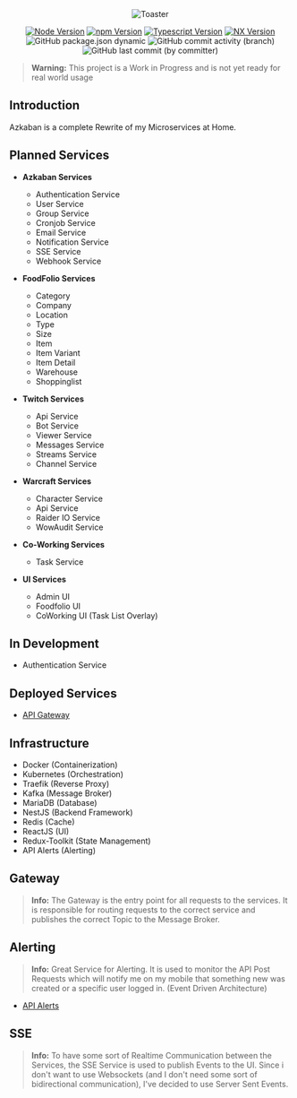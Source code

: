 <div align="center">
<img src="https://github.com/ToxicToast/Azkaban_V4/raw/main/assets/text_logo.png" alt="Toaster"/>
</div>

<div align="center">

[![Node Version](https://img.shields.io/static/v1?label=Node&message=23.4.0&color=purple&style=for-the-badge)](https://nodejs.org)
[![npm Version](https://img.shields.io/static/v1?label=npm&message=11.0.0&color=purple&style=for-the-badge)](https://nodejs.org)
[![Typescript Version](https://img.shields.io/static/v1?label=Typescript&message=5.7.3&color=purple&style=for-the-badge)](https://typescriptlang.org)
[![NX Version](https://img.shields.io/static/v1?label=NX&message=20.3.1&color=purple&style=for-the-badge)](https://nx.dev)
![GitHub package.json dynamic](https://img.shields.io/github/package-json/version/ToxicToast/Azkaban_V4?style=for-the-badge&label=VERSION&color=purple)
![GitHub commit activity (branch)](https://img.shields.io/github/commit-activity/t/ToxicToast/Azkaban_V4?style=for-the-badge&label=COMMITS&color=purple)
![GitHub last commit (by committer)](https://img.shields.io/github/last-commit/ToxicToast/Azkaban_V4?style=for-the-badge&label=LAST%20COMMIT&color=purple)

</div>

> **Warning:**
> This project is a Work in Progress and is not yet ready for real world usage

## Introduction

Azkaban is a complete Rewrite of my Microservices at Home.

## Planned Services

- **Azkaban Services**

    - Authentication Service
    - User Service
    - Group Service
    - Cronjob Service
    - Email Service
    - Notification Service
    - SSE Service
    - Webhook Service


- **FoodFolio Services**

    - Category
    - Company
    - Location
    - Type
    - Size
    - Item
    - Item Variant
    - Item Detail
    - Warehouse
    - Shoppinglist


- **Twitch Services**

    - Api Service
    - Bot Service
    - Viewer Service
    - Messages Service
    - Streams Service
    - Channel Service


- **Warcraft Services**

    - Character Service
    - Api Service
    - Raider IO Service
    - WowAudit Service


- **Co-Working Services**
    - Task Service


- **UI Services**
  - Admin UI
  - Foodfolio UI
  - CoWorking UI (Task List Overlay)

## In Development

- Authentication Service

## Deployed Services

- [API Gateway](https://api.toxictoast.de/)

## Infrastructure

- Docker (Containerization)
- Kubernetes (Orchestration)
- Traefik (Reverse Proxy)
- Kafka (Message Broker)
- MariaDB (Database)
- NestJS (Backend Framework)
- Redis (Cache)
- ReactJS (UI)
- Redux-Toolkit (State Management)
- API Alerts (Alerting)

## Gateway

> **Info:**
> The Gateway is the entry point for all requests to the services. It is responsible for routing requests to the correct service and publishes the correct Topic to the Message Broker.

## Alerting

> **Info:**
> Great Service for Alerting. It is used to monitor the API Post Requests which will notify me on my mobile that something new was created or a specific user logged in. (Event Driven Architecture)

- [API Alerts](https://apialerts.com/)

## SSE

> **Info:**
> To have some sort of Realtime Communication between the Services, the SSE Service is used to publish Events to the UI. Since i don't want to use Websockets (and I don't need some sort of bidirectional communication), I've decided to use Server Sent Events.
